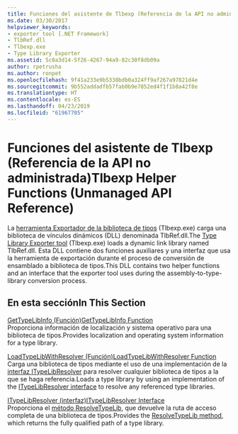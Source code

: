 ```yaml
---
title: Funciones del asistente de Tlbexp (Referencia de la API no administrada)
ms.date: 03/30/2017
helpviewer_keywords:
- exporter tool [.NET Framework]
- TlbRef.dll
- Tlbexp.exe
- Type Library Exporter
ms.assetid: 5c0a3d14-5f26-4267-94a9-82c30f8db09a
author: rpetrusha
ms.author: ronpet
ms.openlocfilehash: 9f41a233e9b5338bdb0a324ff9af267a97821d4e
ms.sourcegitcommit: 9b552addadfb57fab0b9e7852ed4f1f1b8a42f8e
ms.translationtype: HT
ms.contentlocale: es-ES
ms.lasthandoff: 04/23/2019
ms.locfileid: "61967705"
---
```

# <a name="tlbexp-helper-functions-unmanaged-api-reference"></a><span data-ttu-id="c6aba-102">Funciones del asistente de Tlbexp (Referencia de la API no administrada)</span><span class="sxs-lookup"><span data-stu-id="c6aba-102">Tlbexp Helper Functions (Unmanaged API Reference)</span></span>
<span data-ttu-id="c6aba-103">La [herramienta Exportador de la biblioteca de tipos](../../../../docs/framework/tools/tlbexp-exe-type-library-exporter.md) (Tlbexp.exe) carga una biblioteca de vínculos dinámicos (DLL) denominada TlbRef.dll.</span><span class="sxs-lookup"><span data-stu-id="c6aba-103">The [Type Library Exporter tool](../../../../docs/framework/tools/tlbexp-exe-type-library-exporter.md) (Tlbexp.exe) loads a dynamic link library named TlbRef.dll.</span></span> <span data-ttu-id="c6aba-104">Esta DLL contiene dos funciones auxiliares y una interfaz que usa la herramienta de exportación durante el proceso de conversión de ensamblado a biblioteca de tipos.</span><span class="sxs-lookup"><span data-stu-id="c6aba-104">This DLL contains two helper functions and an interface that the exporter tool uses during the assembly-to-type-library conversion process.</span></span>  
  
## <a name="in-this-section"></a><span data-ttu-id="c6aba-105">En esta sección</span><span class="sxs-lookup"><span data-stu-id="c6aba-105">In This Section</span></span>  
 [<span data-ttu-id="c6aba-106">GetTypeLibInfo (Función)</span><span class="sxs-lookup"><span data-stu-id="c6aba-106">GetTypeLibInfo Function</span></span>](../../../../docs/framework/unmanaged-api/tlbexp/gettypelibinfo-function.md)  
 <span data-ttu-id="c6aba-107">Proporciona información de localización y sistema operativo para una biblioteca de tipos.</span><span class="sxs-lookup"><span data-stu-id="c6aba-107">Provides localization and operating system information for a type library.</span></span>  
  
 [<span data-ttu-id="c6aba-108">LoadTypeLibWithResolver (Función)</span><span class="sxs-lookup"><span data-stu-id="c6aba-108">LoadTypeLibWithResolver Function</span></span>](../../../../docs/framework/unmanaged-api/tlbexp/loadtypelibwithresolver-function.md)  
 <span data-ttu-id="c6aba-109">Carga una biblioteca de tipos mediante el uso de una implementación de la [interfaz ITypeLibResolver](../../../../docs/framework/unmanaged-api/tlbexp/itypelibresolver-interface.md) para resolver cualquier biblioteca de tipos a la que se haga referencia.</span><span class="sxs-lookup"><span data-stu-id="c6aba-109">Loads a type library by using an implementation of the [ITypeLibResolver interface](../../../../docs/framework/unmanaged-api/tlbexp/itypelibresolver-interface.md) to resolve any referenced type libraries.</span></span>  
  
 [<span data-ttu-id="c6aba-110">ITypeLibResolver (interfaz)</span><span class="sxs-lookup"><span data-stu-id="c6aba-110">ITypeLibResolver Interface</span></span>](../../../../docs/framework/unmanaged-api/tlbexp/itypelibresolver-interface.md)  
 <span data-ttu-id="c6aba-111">Proporciona el [método ResolveTypeLib](../../../../docs/framework/unmanaged-api/tlbexp/resolvetypelib-method.md), que devuelve la ruta de acceso completa de una biblioteca de tipos.</span><span class="sxs-lookup"><span data-stu-id="c6aba-111">Provides the [ResolveTypeLib method](../../../../docs/framework/unmanaged-api/tlbexp/resolvetypelib-method.md), which returns the fully qualified path of a type library.</span></span>
